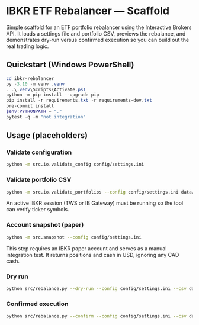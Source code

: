 # IBKR ETF Rebalancer — Scaffold

Simple scaffold for an ETF portfolio rebalancer using the Interactive Brokers
API. It loads a settings file and portfolio CSV, previews the rebalance, and
demonstrates dry‑run versus confirmed execution so you can build out the real
trading logic.

## Quickstart (Windows PowerShell)

```powershell
cd ibkr-rebalancer
py -3.10 -m venv .venv
. .\.venv\Scripts\Activate.ps1
python -m pip install --upgrade pip
pip install -r requirements.txt -r requirements-dev.txt
pre-commit install
$env:PYTHONPATH = "."
pytest -q -m "not integration"
```

## Usage (placeholders)

### Validate configuration
```bash
python -m src.io.validate_config config/settings.ini
```

### Validate portfolio CSV
```bash
python -m src.io.validate_portfolios --config config/settings.ini data/portfolios.csv
```
An active IBKR session (TWS or IB Gateway) must be running so the tool can
verify ticker symbols.

### Account snapshot (paper)
```bash
python -m src.snapshot --config config/settings.ini
```
This step requires an IBKR paper account and serves as a manual integration test.
It returns positions and cash in USD, ignoring any CAD cash.

### Dry run
```bash
python src/rebalance.py --dry-run --config config/settings.ini --csv data/portfolios.csv
```

### Confirmed execution
```bash
python src/rebalance.py --confirm --config config/settings.ini --csv data/portfolios.csv
```
